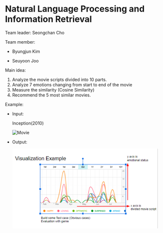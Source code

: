 # Natural Language Processing and Information Retrieval

Team leader: Seongchan Cho

Team member: 

- Byungjun Kim

- Seuyoon Joo



Main idea:

1. Analyze the movie scripts divided into 10 parts.
2. Analyze 7 emotions changing from start to end of the movie
3. Measure the similarity (Cosine Similarity)
4. Recommend the 5 most similar movies.



Example:

- Input:

  Inception(2010)

  <img src="http://t1.daumcdn.net/movie/7b4dd01f05e74ec79136e419f674196d1578962830150" alt="Movie" width="30%" height="30%" /> 

- Output:

  ![image-20220516112347040](./images/output.png) 

